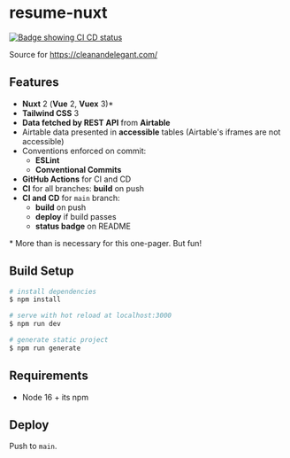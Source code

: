 # resume-nuxt

[![Badge showing CI CD status](https://github.com/olets/resume-nuxt/actions/workflows/build-deploy.yml/badge.svg)](https://github.com/olets/resume-nuxt/actions/workflows/build-deploy.yml)

Source for https://cleanandelegant.com/

## Features

- **Nuxt** 2 (**Vue** 2, **Vuex** 3)*
- **Tailwind CSS** 3
- **Data fetched by REST API** from **Airtable**
- Airtable data presented in **accessible** tables (Airtable's iframes are not accessible)
- Conventions enforced on commit:
    - **ESLint**
    - **Conventional Commits**
- **GitHub Actions** for CI and CD
- **CI** for all branches: **build** on push
- **CI and CD** for `main` branch:
  - **build** on push
  - **deploy** if build passes
  - **status badge** on README

\* More than is necessary for this one-pager. But fun!

## Build Setup

```bash
# install dependencies
$ npm install

# serve with hot reload at localhost:3000
$ npm run dev

# generate static project
$ npm run generate
```

## Requirements

- Node 16 + its npm

## Deploy

Push to `main`.
